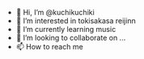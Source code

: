 - 👋 Hi, I’m @kuchikuchiki
- 👀 I’m interested in tokisakasa reijinn
- 🌱 I’m currently learning music
- 💞️ I’m looking to collaborate on ...
- 📫 How to reach me 

<!---
kuchikuchiki/kuchikuchiki is a ✨ special ✨ repository because its `README.md` (this file) appears on your GitHub profile.
You can click the Preview link to take a look at your changes.
--->
